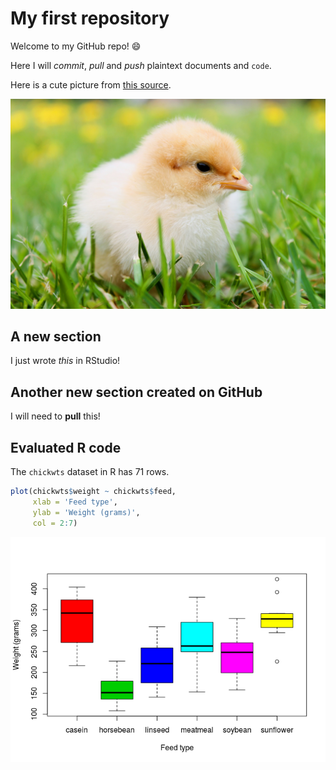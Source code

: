 
My first repository
===================

Welcome to my GitHub repo! :smile:

Here I will *commit*, *pull* and *push* plaintext documents and `code`.

Here is a cute picture from [this source](https://pixabay.com/en/chicks-feather-chicken-plumage-349035/).

![a chick](chick.jpg)

A new section
-------------

I just wrote *this* in RStudio!

Another new section created on GitHub
-------------------------------------

I will need to **pull** this!

Evaluated R code
----------------

The `chickwts` dataset in R has 71 rows.

``` r
plot(chickwts$weight ~ chickwts$feed,
     xlab = 'Feed type',
     ylab = 'Weight (grams)',
     col = 2:7)
```

![](README_files/figure-markdown_github-ascii_identifiers/chickplot-1.png)
